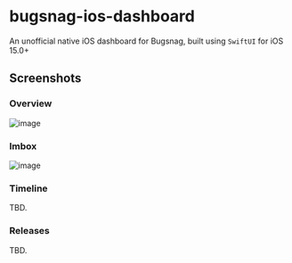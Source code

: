 # bugsnag-ios-dashboard
An unofficial native iOS dashboard for Bugsnag, built using `SwiftUI` for iOS 15.0+

## Screenshots

### Overview
![image](https://user-images.githubusercontent.com/9535852/147293177-9385e200-7a2b-49e0-80cb-7aa1e91b377a.png)

### Imbox
![image](https://user-images.githubusercontent.com/9535852/147293261-dfaa7a98-400e-471c-bdaf-27af65301127.png)

### Timeline
TBD.

### Releases
TBD.
